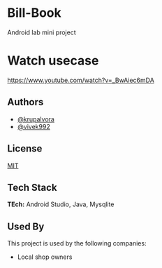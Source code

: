 
# Bill-Book

Android lab mini project 

# Watch usecase 

https://www.youtube.com/watch?v=_BwAiec6mDA

## Authors

- [@krupalvora](https://www.github.com/krupalvora)
- [@vivek992](https://www.github.com/vivek992)


  
## License

[MIT](https://github.com/krupalvora/Bill-Book/blob/main/LICENSE)

  
## Tech Stack

**TEch:** Android Studio, Java, Mysqlite



## Used By

This project is used by the following companies:

- Local shop owners


  
